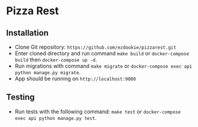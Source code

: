 # Pizza Rest

## Installation

* Clone Git repository: `https://github.com/ezdookie/pizzarest.git`
* Enter cloned directory and run command `make build` or `docker-compose build` then `docker-compose up -d`.
* Run migrations with command `make migrate` or `docker-compose exec api python manage.py migrate`.
* App should be running on `http://localhost:9080`

## Testing
* Run tests with the following command: `make test` or `docker-compose exec api python manage.py test`.
